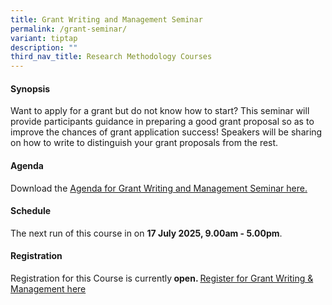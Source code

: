 ```yaml
---
title: Grant Writing and Management Seminar
permalink: /grant-seminar/
variant: tiptap
description: ""
third_nav_title: Research Methodology Courses
---
```

<h4><strong>Synopsis</strong></h4>
<p>Want to apply for a grant but do not know how to start? This seminar will
provide participants guidance in preparing a good grant proposal so as
to improve the chances of grant application success! Speakers will be sharing
on how to write to distinguish your grant proposals from the rest.&nbsp;</p>
<h4><strong>Agenda</strong></h4>
<p>Download the <a href="/files/Training/Latest_Agenda__Grant_Writing_and_Management_NS_.pdf" rel="noopener nofollow" target="_blank">Agenda for Grant Writing and Management Seminar here.</a>
</p>
<h4><strong>Schedule</strong></h4>
<p>The next run of this course in on <strong>17 July 2025, 9.00am - 5.00pm</strong>.</p>
<h4><strong>Registration</strong></h4>
<p>Registration for this Course is currently<strong> open. </strong><a href="https://form.gov.sg/67f768de7b1d7d6a5d66bcab" rel="noopener nofollow" target="_blank">Register for Grant Writing &amp; Management here</a>
</p>
<p></p>
